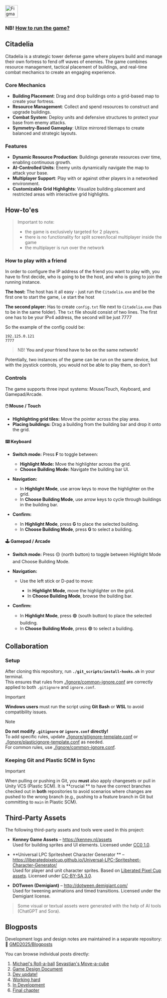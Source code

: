 <a href="https://www.figma.com/board/PHm3roV1mkPZR1UrZZMZ5v/GMD?node-id=0-1&t=6pE2uI4GlM2q4ucD-1" target="_blank">
  <img src="https://upload.wikimedia.org/wikipedia/commons/3/33/Figma-logo.svg" alt="Figma" width="40" />
</a>

### NB! [How to run the game?](#how-toes)

## Citadelia

Citadelia is a strategic tower defense game where players build and manage their own fortress to fend off waves of
enemies. The game combines resource management, tactical placement of buildings, and real-time combat mechanics to
create an engaging experience.

### Core Mechanics

- **Building Placement**: Drag and drop buildings onto a grid-based map to create your fortress.
- **Resource Management**: Collect and spend resources to construct and upgrade buildings.
- **Combat System**: Deploy units and defensive structures to protect your base from enemy attacks.
- **Symmetry-Based Gameplay**: Utilize mirrored tilemaps to create balanced and strategic layouts.

### Features

- **Dynamic Resource Production**: Buildings generate resources over time, enabling continuous growth.
- **AI-Controlled Units**: Enemy units dynamically navigate the map to attack your base.
- **Multiplayer Support**: Play with or against other players in a networked environment.
- **Customizable Grid Highlights**: Visualize building placement and restricted areas with interactive grid highlights.

## How-to'es

> Important to note:
> - the game is exclusively targeted for 2 players.
> - there is no functionality for split screen/local multiplayer inside the game
> - the multiplayer is run over the network

### How to play with a friend

In order to configure the IP address of the friend you want to play with, you have to first decide, who is going to be
the host, and who is going to join the running instance.

**The host:**  The host has it all easy - just run the `Citadelia.exe` and be the first one to start the game, i.e start
the host

**The second player:** Has to create `config.txt` file next to `Citadelia.exe` (has to be in the same folder).
The `txt` file should consist of two lines. The first one has to be your IPv4 address, the second will be just 7777

So the example of the config could be:

```
192.125.0.121
7777
```

> NB! **You and your friend have to be on the same network!**

Potentially, two instances of the game can be run on the same device, but with the joystick controls, you would not be
able to play them, so don't

### Controls

The game supports three input systems: Mouse/Touch, Keyboard, and Gamepad/Arcade.

#### 🖱️ Mouse / Touch

* **Highlighting grid tiles:** Move the pointer across the play area.
* **Placing buildings:** Drag a building from the building bar and drop it onto the grid.

#### ⌨️ Keyboard

* **Switch mode:** Press **F** to toggle between:

    * **Highlight Mode:** Move the highlighter across the grid.
    * **Choose Building Mode:** Navigate the building bar UI.
* **Navigation:**

    * In **Highlight Mode**, use arrow keys to move the highlighter on the grid.
    * In **Choose Building Mode**, use arrow keys to cycle through buildings in the building bar.
* **Confirm:**

    * In **Highlight Mode**, press **G** to place the selected building.
    * In **Choose Building Mode**, press **G** to select a building.

#### 🕹️ Gamepad / Arcade

* **Switch mode:** Press 🟡 (north button) to toggle between Highlight Mode and Choose Building Mode.
* **Navigation:**

    * Use the left stick or D-pad to move:

        * In **Highlight Mode**, move the highlighter on the grid.
        * In **Choose Building Mode**, browse the building bar.
* **Confirm:**

    * In **Highlight Mode**, press 🟢 (south button) to place the selected building.
    * In **Choose Building Mode**, press 🟢 to select a building.

## Collaboration

### Setup

After cloning this repository, run **`./git_scripts/install-hooks.sh`** in your terminal.  
This ensures that rules from [./Ignore/common-ignore.conf](./Ignore/common-ignore.conf) are correctly applied to
both `.gitignore` and `ignore.conf`.

> [!IMPORTANT]  
> **Windows users** must run the script using **Git Bash** or **WSL** to avoid compatibility issues.

> [!NOTE]  
> **Do not modify `.gitignore` or `ignore.conf` directly!**  
> To add specific rules, update [./Ignore/gitignore-template.conf](./Ignore/gitignore-template.conf)
> or [./Ignore/plasticignore-template.conf](./Ignore/plasticignore-template.conf) as needed.  
> For common rules, use [./Ignore/common-ignore.conf](./Ignore/common-ignore.conf).

### Keeping Git and Plastic SCM in Sync

> [!IMPORTANT]
> When pulling or pushing in Git, you **must** also apply changesets or pull in Unity VCS (Plastic SCM). It is **crucial
** to have the correct branches checked out in **both** repositories to avoid scenarios where changes are pushed to the
> wrong branch (e.g., pushing to a feature branch in Git but committing to `main` in Plastic SCM).

## Third-Party Assets

The following third-party assets and tools were used in this project:

- **Kenney Game Assets** – https://kenney.nl/assets  
  Used for building sprites and UI elements. Licensed
  under [CC0 1.0](https://creativecommons.org/publicdomain/zero/1.0/).

- **Universal LPC Spritesheet Character Generator
  ** – https://liberatedpixelcup.github.io/Universal-LPC-Spritesheet-Character-Generator/  
  Used for player and unit character sprites. Based on [Liberated Pixel Cup assets](https://lpc.opengameart.org/).
  Licensed under [CC-BY-SA 3.0](https://creativecommons.org/licenses/by-sa/3.0/).

- **DOTween (Demigiant)** – http://dotween.demigiant.com/  
  Used for tweening animations and timed transitions. Licensed under the Demigiant license.

> Some visual or textual assets were generated with the help of AI tools (ChatGPT and Sora).

## Blogposts

Development logs and design notes are maintained in a separate repository:  
🔗 [GMD2025/Blogposts](https://github.com/GMD2025/Blogposts)

You can browse individual posts directly:

1. [Michael's Roll-a-ball](https://github.com/GMD2025/Blogposts/blob/main/1.%20Michael's%20Roll-a-ball.md) [Sevastian's Move-a-cube](https://github.com/GMD2025/Blogposts/blob/main/1.%20Sevastian's%20Move-a-cube.md)
2. [Game Design Document](https://github.com/GMD2025/Blogposts/blob/main/2.%20Game%20Design%20Document.md)
3. [Dev update!](https://github.com/GMD2025/Blogposts/blob/main/3.%20Dev%20update!.md)
4. [Working hard](https://github.com/GMD2025/Blogposts/blob/main/4.%20Working%20hard.md)
5. [In Development](https://github.com/GMD2025/Blogposts/blob/main/5.%20In%20Development.md)
6. [Final chapter](https://github.com/GMD2025/Blogposts/blob/main/6.%20Final%20chapter.md)
